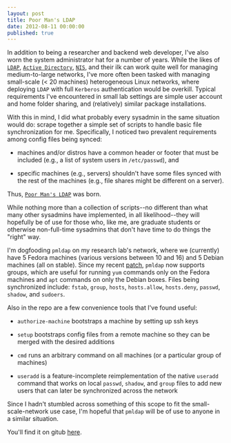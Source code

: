 ```yaml
---
layout: post
title: Poor Man's LDAP
date: 2012-08-11 00:00:00
published: true
---
```


In addition to being a researcher and backend web developer, I've also
worn the system administrator hat for a number of years.  While the
likes of [`LDAP`][1], [`Active Directory`][2], [`NIS`][3], and their
ilk can work quite well for managing medium-to-large networks, I've
more often been tasked with managing small-scale (< 20 machines)
heterogeneous Linux networks, where deploying `LDAP` with full
`Kerberos` authentication would be overkill.  Typical requirements
I've encountered in small lab settings are simple user account and
home folder sharing, and (relatively) similar package installations.

With this in mind, I did what probably every sysadmin in the same
situation would do: scrape together a simple set of scripts to handle
basic file synchronization for me.  Specifically, I noticed two
prevalent requirements among config files being synced:

* machines and/or distros have a common header or footer that must be
  included (e.g., a list of system users in `/etc/passwd`), and
 
* specific machines (e.g., servers) shouldn't have some files synced
  with the rest of the machines (e.g., file shares might be different
  on a server).

Thus, [`Poor Man's LDAP`][4] was born.

While nothing more than a collection of scripts--no different than
what many other sysadmins have implemented, in all likelihood--they
will hopefully be of use for those who, like me, are graduate students
or otherwise non-full-time sysadmins that don't have time to do things
the "right" way.

I'm dogfooding `pmldap` on my research lab's network, where we
(currently) have 5 Fedora machines (various versions between 10 and
16) and 5 Debian machines (all on stable).  Since my recent
[patch][5], `pmldap` now supports groups, which are useful for running
`yum` commands only on the Fedora machines and `apt` commands on only
the Debian boxes.  Files being synchronized include: `fstab`, `group`,
`hosts`, `hosts.allow`, `hosts.deny`, `passwd`, `shadow`, and
`sudoers`.

Also in the repo are a few convenience tools that I've found useful:

* `authorize-machine` bootstraps a machine by setting up ssh keys

* `setup` bootstraps config files from a remote machine so they can be
  merged with the desired additions
  
* `cmd` runs an arbitrary command on all machines (or a particular
  group of machines)
  
* `useradd` is a feature-incomplete reimplementation of the native
  `useradd` command that works on local `passwd`, `shadow`, and
  `group` files to add new users that can later be synchronized across
  the network

Since I hadn't stumbled across something of this scope to fit the
small-scale-network use case, I'm hopeful that `pmldap` will be of use
to anyone in a similar situation.

You'll find it on gitub [here][4].

[1]: http://en.wikipedia.org/wiki/Ldap
[2]: http://en.wikipedia.org/wiki/Active_directory
[3]: http://en.wikipedia.org/wiki/Network_Information_Service
[4]: https://github.com/malloc47/pmldap
[5]: https://github.com/malloc47/pmldap/commit/ab8918c17f22d2a9dabd6ea9ca97b39c9cdc968a

